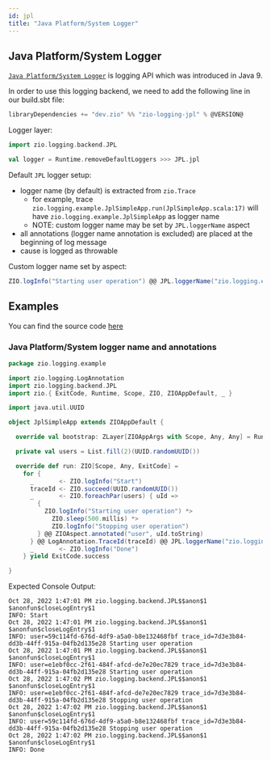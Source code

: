 ```yaml
---
id: jpl
title: "Java Platform/System Logger"
---
```


## Java Platform/System Logger

[`Java Platform/System Logger`](https://openjdk.org/jeps/264) is logging API which was introduced in Java 9.

In order to use this logging backend, we need to add the following line in our build.sbt file:

```scala
libraryDependencies += "dev.zio" %% "zio-logging-jpl" % @VERSION@
```

Logger layer:

```scala
import zio.logging.backend.JPL

val logger = Runtime.removeDefaultLoggers >>> JPL.jpl
```

Default `JPL` logger setup:
* logger name (by default)  is extracted from `zio.Trace`
    * for example, trace `zio.logging.example.JplSimpleApp.run(JplSimpleApp.scala:17)` will have `zio.logging.example.JplSimpleApp` as logger name
    * NOTE: custom logger name may be set by `JPL.loggerName` aspect
* all annotations (logger name annotation is excluded) are placed at the beginning of log message
* cause is logged as throwable

Custom logger name set by aspect:

```scala
ZIO.logInfo("Starting user operation") @@ JPL.loggerName("zio.logging.example.UserOperation")
```


## Examples

You can find the source code [here](https://github.com/zio/zio-logging/tree/master/examples/src/main/scala/zio/logging/example)

### Java Platform/System logger name and annotations

```scala
package zio.logging.example

import zio.logging.LogAnnotation
import zio.logging.backend.JPL
import zio.{ ExitCode, Runtime, Scope, ZIO, ZIOAppDefault, _ }

import java.util.UUID

object JplSimpleApp extends ZIOAppDefault {

  override val bootstrap: ZLayer[ZIOAppArgs with Scope, Any, Any] = Runtime.removeDefaultLoggers >>> JPL.jpl

  private val users = List.fill(2)(UUID.randomUUID())

  override def run: ZIO[Scope, Any, ExitCode] =
    for {
      _       <- ZIO.logInfo("Start")
      traceId <- ZIO.succeed(UUID.randomUUID())
      _       <- ZIO.foreachPar(users) { uId =>
        {
          ZIO.logInfo("Starting user operation") *>
            ZIO.sleep(500.millis) *>
            ZIO.logInfo("Stopping user operation")
        } @@ ZIOAspect.annotated("user", uId.toString)
      } @@ LogAnnotation.TraceId(traceId) @@ JPL.loggerName("zio.logging.example.UserOperation")
      _       <- ZIO.logInfo("Done")
    } yield ExitCode.success

}
```

Expected Console Output:
```
Oct 28, 2022 1:47:01 PM zio.logging.backend.JPL$$anon$1 $anonfun$closeLogEntry$1
INFO: Start
Oct 28, 2022 1:47:01 PM zio.logging.backend.JPL$$anon$1 $anonfun$closeLogEntry$1
INFO: user=59c114fd-676d-4df9-a5a0-b8e132468fbf trace_id=7d3e3b84-dd3b-44ff-915a-04fb2d135e28 Starting user operation
Oct 28, 2022 1:47:01 PM zio.logging.backend.JPL$$anon$1 $anonfun$closeLogEntry$1
INFO: user=e1ebf0cc-2f61-484f-afcd-de7e20ec7829 trace_id=7d3e3b84-dd3b-44ff-915a-04fb2d135e28 Starting user operation
Oct 28, 2022 1:47:02 PM zio.logging.backend.JPL$$anon$1 $anonfun$closeLogEntry$1
INFO: user=e1ebf0cc-2f61-484f-afcd-de7e20ec7829 trace_id=7d3e3b84-dd3b-44ff-915a-04fb2d135e28 Stopping user operation
Oct 28, 2022 1:47:02 PM zio.logging.backend.JPL$$anon$1 $anonfun$closeLogEntry$1
INFO: user=59c114fd-676d-4df9-a5a0-b8e132468fbf trace_id=7d3e3b84-dd3b-44ff-915a-04fb2d135e28 Stopping user operation
Oct 28, 2022 1:47:02 PM zio.logging.backend.JPL$$anon$1 $anonfun$closeLogEntry$1
INFO: Done
```